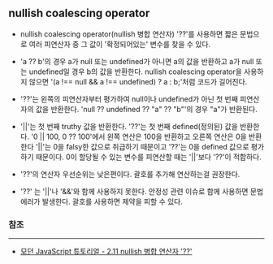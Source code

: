 ## nullish coalescing operator

- nullish coalescing operator(nullish 병합 연산자) '??'를 사용하면 짧은 문법으로 여러 피연산자 중 그 값이 '확정되어있는' 변수를 찾을 수 있다.

- 'a ?? b'의 경우 a가 null 또는 undefined가 아니면 a의 값을 반환하고 a가 null 또는 undefined일 경우 b의 값을 반환한다. nullish coalescing operator을 사용하지 않으면 '(a !== null && a !== undefined) ? a : b;'처럼 코드가 길어진다. 

- '??'는 왼쪽의 피연산자부터 평가하여 null이나 undefined가 아닌 첫 번째 피연산자의 값을 반환한다. 'null ?? undefined ?? "a" ?? "b"'의 경우 "a"가 반환된다.

- '||'는 첫 번째 truthy 값을 반환한다. '??'는 첫 번째 defined(정의된) 값을 반환한다. '0 || 100, 0 ?? 100'에서 왼쪽 연산은 100을 반환하고 오른쪽 연산은 0을 반환한다 '||'는 0을 falsy한 값으로 취급하기 때문이고 '??'는 0을 defined 값으로 평가하기 때문이다. 0이 할당될 수 있는 변수를 피연산할 때는 '||'보다 '??'이 적합하다.

- '??'의 연산자 우선순위는 낮은편이다. 괄호를 추가해 연산하는걸 권장한다.

- '??' 는 '||'나 '&&'와 함께 사용하지 못한다. 안정성 관련 이슈로 함께 사용하면 문법 에러가 발생한다. 괄호를 사용하면 제약을 피할 수 있다.

### 참조
---

- [모던 JavaScript 튜토리얼 - 2.11 nullish 병합 연산자 '??'](https://ko.javascript.info/nullish-coalescing-operator)